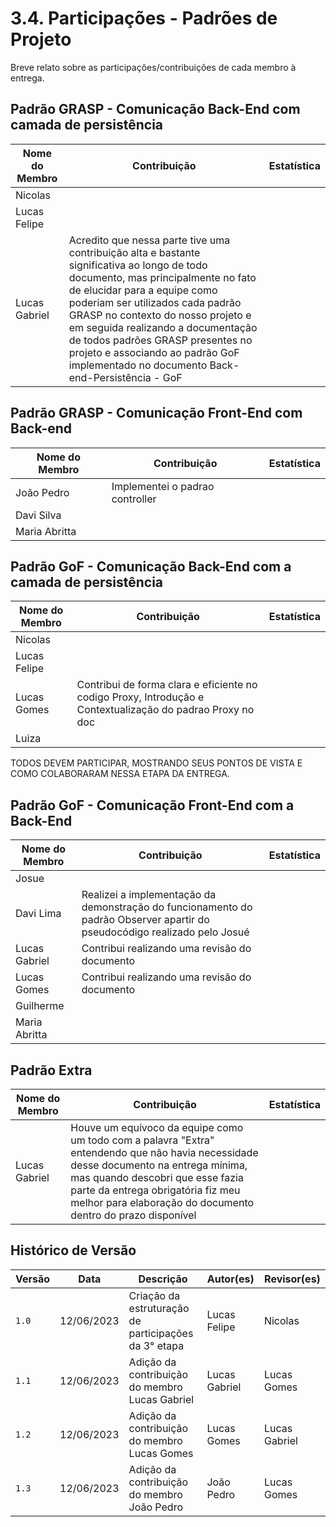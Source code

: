 # 3.4. Participações - Padrões de Projeto

Breve relato sobre as participações/contribuições de cada membro à entrega.

## Padrão GRASP - Comunicação Back-End com camada de persistência

| Nome do Membro | Contribuição                                                                                                                                                                                                                                                                                                                                                                                                  | Estatística |
| -------------- | ------------------------------------------------------------------------------------------------------------------------------------------------------------------------------------------------------------------------------------------------------------------------------------------------------------------------------------------------------------------------------------------------------------- | ----------- |
| Nicolas        |                                                                                                                                                                                                                                                                                                                                                                                                               |             |
| Lucas Felipe   |                                                                                                                                                                                                                                                                                                                                                                                                               |             |
| Lucas Gabriel  | Acredito que nessa parte tive uma contribuição alta e bastante significativa ao longo de todo documento, mas principalmente no fato de elucidar para a equipe como poderiam ser utilizados cada padrão GRASP no contexto do nosso projeto e em seguida realizando a documentação de todos padrões GRASP presentes no projeto e associando ao padrão GoF implementado no documento Back-end-Persistência - GoF |             |


## Padrão GRASP - Comunicação Front-End com Back-end

| Nome do Membro | Contribuição | Estatística |
| -------------- | ------------ | ----------- |
| João Pedro     | Implementei o padrao controller               |             |
| Davi Silva     |              |             |
| Maria Abritta  |              |             |


## Padrão GoF - Comunicação Back-End com a camada de persistência

| Nome do Membro | Contribuição                                                                                               | Estatística |
| -------------- | ---------------------------------------------------------------------------------------------------------- | ----------- |
| Nicolas        |                                                                                                            |             |
| Lucas Felipe   |                                                                                                            |             |
| Lucas Gomes    | Contribui de forma clara e eficiente no codigo Proxy, Introdução e Contextualização do padrao Proxy no doc |             |
| Luiza          |                                                                                                            |             |

TODOS DEVEM PARTICIPAR, MOSTRANDO SEUS PONTOS DE VISTA E COMO COLABORARAM NESSA ETAPA DA ENTREGA.

## Padrão GoF - Comunicação Front-End com a Back-End

| Nome do Membro | Contribuição                                                                                                              | Estatística |
| -------------- | ------------------------------------------------------------------------------------------------------------------------- | ----------- |
| Josue          |                                                                                                                           |             |
| Davi Lima      | Realizei a implementação da demonstração do funcionamento do padrão Observer apartir do pseudocódigo realizado pelo Josué |             |
| Lucas Gabriel  | Contribui realizando uma revisão do documento                                                                             |             |
| Lucas Gomes    | Contribui realizando uma revisão do documento                                                                             |             |
| Guilherme      |                                                                                                                           |             |
| Maria Abritta  |                                                                                                                           |             |


## Padrão Extra

| Nome do Membro | Contribuição                                                                                                                                                                                                                                                                  | Estatística |
| -------------- | ----------------------------------------------------------------------------------------------------------------------------------------------------------------------------------------------------------------------------------------------------------------------------- | ----------- |
| Lucas Gabriel  | Houve um equívoco da equipe como um todo com a palavra "Extra" entendendo que não havia necessidade desse documento na entrega mínima, mas quando descobri que esse fazia parte da entrega obrigatória fiz meu melhor para elaboração do documento dentro do prazo disponível |             |




## Histórico de Versão

| Versão | Data       | Descrição                                            | Autor(es)     | Revisor(es)   |
| ------ | ---------- | ---------------------------------------------------- | ------------- | -----------   |
| `1.0`  | 12/06/2023 | Criação da estruturação de participações da 3° etapa | Lucas Felipe  | Nicolas       |
| `1.1`  | 12/06/2023 | Adição da contribuição do membro Lucas Gabriel       | Lucas Gabriel | Lucas Gomes   |
| `1.2`  | 12/06/2023 | Adição da contribuição do membro Lucas Gomes         | Lucas Gomes   | Lucas Gabriel |
| `1.3`  | 12/06/2023 | Adição da contribuição do membro João Pedro          | João Pedro    | Lucas Gomes   |
